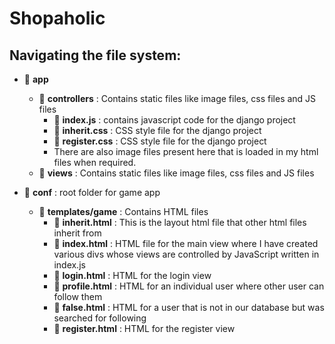 # Shopaholic 
## Navigating the file system: 
   - :open_file_folder: **app**
      -  :open_file_folder: **controllers** : Contains static files like image files, css files and JS files
           -   :open_file_folder: **index.js** : contains javascript code for the django project 
           -   :open_file_folder: **inherit.css** : CSS style file for the django project 
           -   :open_file_folder: **register.css** : CSS style file for the django project 
           -   There are also image files present here that is loaded in my html files when required. 
       -  :open_file_folder: **views** : Contains static files like image files, css files and JS files
   - :open_file_folder: **conf** : root folder for game app
     
      
      -  :open_file_folder: **templates/game** : Contains HTML  files 
           - :open_file_folder: **inherit.html** : This is the layout html file that other html files inherit from 
           - :open_file_folder: **index.html** : HTML file for the main view where I have created various divs whose views are controlled by JavaScript written in index.js
           - :open_file_folder: **login.html** : HTML for the login view 
           - :open_file_folder: **profile.html** : HTML for an individual user where other user can follow them
           - :open_file_folder: **false.html** : HTML for a user that is not in our database but was searched for following
           - :open_file_folder: **register.html** : HTML for the register view 
      
      
   

